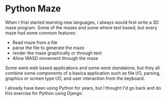 # Python Maze

When I frist started learning new languages, I always would first write
a 3D maze program.  Some of the mazes and some where text based, but
every maze had some common features:

* Read maze from a file
* parse the file to generate the maze
* render the maze graphically or through text
* Allow WASD movement through the maze

Some were web based applications and some were standalone, but they all
combine some components of a basica application such as file I/O, parsing,
graphics or screen type I/O, and user interaction from the keyboard.

I already have been using Python for years, but I thought I'd go back and
do this exercise for Python using Django.

